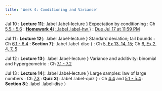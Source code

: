 ```yaml
---
title: 'Week 4: Conditioning and Variance'
---
```


Jul 10
: **Lecture 11**{: .label .label-lecture } Expectation by conditioning
    : Ch [5.5 - 5.6](http://stat88.org/textbook/content/Chapter_05/05_Conditional_Expectation.html)
: [**Homework 4**{: .label .label-hw }](http://prob140.datahub.berkeley.edu/hub/user-redirect/git-pull?repo=https://github.com/stat88/content-su23&branch=main&subPath=hw/Homework_04.ipynb)
    : [Due Jul 17 at 11:59 PM](http://prob140.datahub.berkeley.edu/hub/user-redirect/git-pull?repo=https://github.com/stat88/content-su23&branch=main&subPath=hw/Homework_04.ipynb)

Jul 11
: **Lecture 12**{: .label .label-lecture } Standard deviation; tail bounds
    : Ch [6.1 - 6.4](http://stat88.org/textbook/content/Chapter_06/00_Measuring_Variability.html)
: **Section 7**{: .label .label-disc }
    : Ch [5, Ex 13, 14, 15](http://stat88.org/textbook/content/Chapter_05/07_Exercises.html); Ch [6, Ex 2, 4, 7, 5](http://stat88.org/textbook/content/Chapter_06/05_Exercises.html)


Jul 12
: **Lecture 13**{: .label .label-lecture } Variance and additivity: binomial and hypergeometric
    : Ch [7.1 - 7.2](http://stat88.org/textbook/content/Chapter_07/00_The_Variance_of_a_Sum.html)

Jul 13
: **Lecture 14**{: .label .label-lecture } Large samples: law of large numbers
    : Ch [7.3](http://stat88.org/textbook/content/Chapter_07/03_The_Law_of_Averages.html)
: **Quiz 3**{: .label .label-quiz }
    : Ch [4.4](http://stat88.org/textbook/content/Chapter_04/04_The_Poisson_Distribution.html) and [5.1 - 5.4](http://stat88.org/textbook/content/Chapter_05/00_Expectation.html)
: **Section 8**{: .label .label-disc } 
